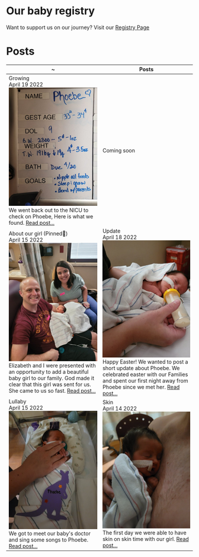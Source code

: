 <!-- # Photos
If you are just here for photos, you will find them throughout the site, But you can also view all of the photos/videos in my google drive link. we will continue to add photos and videos every day.

[Click here for all google drive photos](https://drive.google.com/drive/u/0/folders/1er6h1sBKArrKzIAYFiDsrEpOqSbdnln6) -->

# Our baby registry
Want to support us on our journey? Visit our [Registry Page](/registry)


# Posts


| ~ | Posts |
| ----------- | ----------- |
|Growing <br> April 19 2022 [![First Family Photo](/images/April-19-2022/20220419_210423.jpg)](/blog/growing)<br> We went back out to the NICU to check on Phoebe, Here is what we found. [Read post...](/blog/growing)| Coming soon|
| About our girl (Pinned📌) <br> April 15 2022<br>[![First Family Photo](/images/April-13-2022/20220413_172133.jpg)](/blog/about-phoebe)<br>Elizabeth and I were presented with an opportunity to add a beautiful baby girl to our family. God made it clear that this girl was sent for us. She came to us so fast. [Read post...](/blog/about-phoebe) | Update <br> April 18 2022 [![First Family Photo](/images/April-17-2022/update.jpg)](/blog/update)<br>Happy Easter! We wanted to post a short update about Phoebe. We celebrated easter with our Families and spent our first night away from Phoebe since we met her. [Read post...](/blog/update)|
| Lullaby <br> April 15 2022<br>[![photo](/images/April-15-2022/20220415_220630.jpg)](/blog/lullaby)<br> We got to meet our baby's doctor and sing some songs to Phoebe. [Read post...](/blog/lullaby) | Skin <br> April 14 2022<br> [![baby on chest](/images/April-14-2022/skin.jpg)](/blog/skin) <br> The first day we were able to have skin on skin time with our girl. [Read post...](/blog/skin) |




